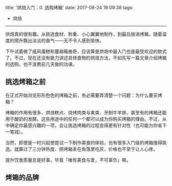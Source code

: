 title: '烘焙入门：0. 选购烤箱'
date: 2017-08-24 19:09:38
tags:
- 烘焙
---
烘焙真的很有趣。从挑选食材、称重、小心翼翼地制作，到最后放进烤箱，随着温度的爬升飘出淡淡的香气——无不令人感到愉快。

下午试着做了戚风蛋糕和蔓越莓曲奇，应该算是烘焙中最入门也是最受欢迎的款式了。不过，现在还没有能力讲述具体食物的烘焙方法，不如先写一篇文章介绍烤箱的选购，也不浪费前几天做的功课。

## 挑选烤箱之前

在正式开始浏览形形色色的烤箱之前，务必需要弄清楚一个问题：为什么要买烤箱？

烤箱的作用有很多，烘焙糕点、烧烤肉类与禽类、烹制牛羊排，甚至有的烤箱还能用于酸奶的发酵。这些用途中的任何一个都可以成为你购买烤箱的理由。不过，从中确定你最感兴趣的一项，会让挑选烤箱的过程变得更有针对性（也可能为你省下一笔钱）。

当然，即使是一时兴起想尝试一下制作美食的体验，也有很多入门级的烤箱值得挑选。就算过了三分钟热度、把烤箱丢在角落里吃灰，价格也不至于让人心疼。

提升饮食质量总是好事，毕竟「唯有美食与爱，不可辜负」嘛。

## 烤箱的品牌
